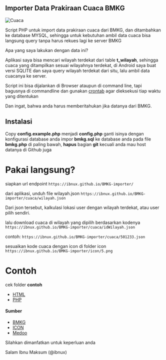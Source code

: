 
## Importer Data Prakiraan Cuaca BMKG



![Cuaca](https://data.bmkg.go.id/include/assets/img/cuaca.svg)

Script PHP untuk import data prakiraan cuaca dari BMKG, dan ditambahkan ke database MYSQL, sehingga untuk kebutuhan ambil data cuaca bisa langsung query tanpa harus rekues lagi ke server BMKG

Apa yang saya lakukan dengan data ini?

Aplikasi saya bisa mencari wilayah terdekat dari table **t_wilayah**, sehingga cuaca yang ditampilkan sesuai wilayahnya terdekat, di Android saya buat versi SQLITE dan saya query wilayah terdekat dari situ, lalu ambil data cuacanya ke server.

Script ini bisa dijalankan di Browser ataupun di command line, tapi bagusnya di commandline dan gunakan [crontab](https://crontab.guru/#0_3_*_*_*) agar dieksekusi tiap waktu yang ditentukan

Dan ingat, bahwa anda harus memberitahukan jika datanya dari BMKG.

## Instalasi

Copy **config.example.php** menjadi **config.php**
ganti isinya dengan konfigurasi database anda
impor **bmkg.sql** ke database anda
pada file **bmkg.php** di paling bawah, **hapus** bagian **git**
kecuali anda mau host datanya di Github juga

# Pakai langsung?

siapkan url endpoint
```https://ibnux.github.io/BMKG-importer/```

dari aplikasi, unduh file wilayah.json
```https://ibnux.github.io/BMKG-importer/cuaca/wilayah.json```

Dari json tersebut, kalkulasi lokasi user dengan wilayah terdekat, atau user pilih sendiri.

lalu download cuaca di wilayah yang dipilih berdasarkan kodenya
```https://ibnux.github.io/BMKG-importer/cuaca/idWilayah.json```

contoh:
```https://ibnux.github.io/BMKG-importer/cuaca/501233.json```

sesuaikan kode cuaca dengan icon di folder icon
```https://ibnux.github.io/BMKG-importer/icon/5.png```


# Contoh
cek folder **contoh**
-  [HTML](contoh/html/)
-  [PHP](contoh/php/index.php)


#### Sumber
-  [BMKG](http://data.bmkg.go.id/prakiraan-cuaca/)
-  [ICON](http://www.iconarchive.com/tag/weather)
-  [Medoo](http://www.iconarchive.com/tag/weather)

Silahkan dimanfatkan untuk keperluan anda

Salam
Ibnu Maksum (@ibnux)

